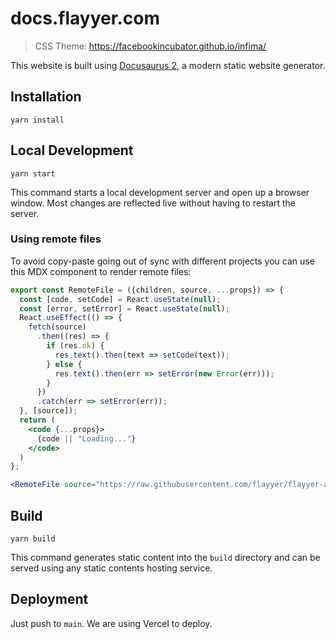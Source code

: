# docs.flayyer.com

> CSS Theme: https://facebookincubator.github.io/infima/

This website is built using [Docusaurus 2](https://v2.docusaurus.io/), a modern static website generator.

## Installation

```console
yarn install
```

## Local Development

```console
yarn start
```

This command starts a local development server and open up a browser window. Most changes are reflected live without having to restart the server.

### Using remote files

To avoid copy-paste going out of sync with different projects you can use this MDX component to render remote files:

```jsx
export const RemoteFile = ({children, source, ...props}) => {
  const [code, setCode] = React.useState(null);
  const [error, setError] = React.useState(null);
  React.useEffect(() => {
    fetch(source)
      .then((res) => {
        if (res.ok) {
          res.text().then(text => setCode(text));
        } else {
          res.text().then(err => setError(new Error(err)));
        }
      })
      .catch(err => setError(err));
  }, [source]);
  return (
    <code {...props}>
      {code || "Loading..."}
    </code>
  )
};

<RemoteFile source="https://raw.githubusercontent.com/flayyer/flayyer-actions/main/workflow-templates/flayyer-yarn.yml" />
```

## Build

```console
yarn build
```

This command generates static content into the `build` directory and can be served using any static contents hosting service.

## Deployment

Just push to `main`. We are using Vercel to deploy.
